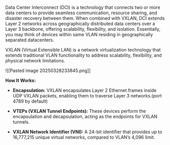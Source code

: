 Data Center Interconnect (DCI) is a technology that connects two or more data centers to provide seamless communication, resource sharing, and disaster recovery between them. When combined with VXLAN, DCI extends Layer 2 networks across geographically distributed data centers over a Layer 3 backbone, offering scalability, flexibility, and isolation. Essentially, you may think of devices within same VLAN residing in geographically separated datacenters.

VXLAN (Virtual Extensible LAN) is a network virtualization technology that extends traditional VLAN functionality to address scalability, flexibility, and physical network limitations.

![[Pasted image 20250328233845.png]]

**How It Works:**

- **Encapsulation:** VXLAN encapsulates Layer 2 Ethernet frames inside UDP VXLAN packets, enabling them to traverse Layer 3 networks.(port 4789 by default)

- **VTEPs (VXLAN Tunnel Endpoints):** These devices perform the encapsulation and decapsulation, acting as the endpoints for VXLAN tunnels.

- **VXLAN Network Identifier (VNI):** A 24-bit identifier that provides up to 16,777,215 unique virtual networks, compared to VLAN’s 4,096 limit.